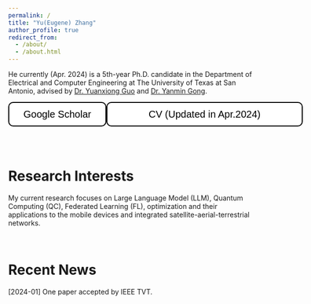 ```yaml
---
permalink: /
title: "Yu(Eugene) Zhang"
author_profile: true
redirect_from: 
  - /about/
  - /about.html
---
```


He currently (Apr. 2024) is a 5th-year Ph.D. candidate in the Department of Electrical and Computer Engineering at The University of Texas at San Antonio, advised by [Dr. Yuanxiong Guo](https://guoyuanxiong.github.io) and [Dr. Yanmin Gong](https://yanmingong.github.io). 

<div style="display: flex; justify-content: space-around; align-items: center;">
  <!-- First button linking to Stack Overflow -->
  <form action="https://scholar.google.com/citations?user=p6z9Id4AAAAJ&hl=en&authuser=1" method="get" target="_blank">
    <button type="submit" style="width: 200px; height: 50px; font-size: 20px; color: black; background-color: white; border: 2px solid black; border-radius: 10px; font-family: Arial, sans-serif;">
      Google Scholar
    </button>
  </form>
  
  <!-- Second button linking to GitHub -->
  <form action="https://yu-zhang-eugene.github.io/files/paper1.pdf" method="get" target="_blank">
    <button type="submit" style="width: 400px; height: 50px; font-size: 20px; color: black; background-color: white; border: 2px solid black; border-radius: 10px; font-family: Arial, sans-serif;">
      CV (Updated in Apr.2024)
    </button>
  </form>
</div>

<p>&nbsp;</p>


Research Interests
======

My current research focuses on Large Language Model (LLM), Quantum Computing (QC), Federated Learning (FL), optimization and their applications to the mobile devices and integrated satellite-aerial-terrestrial networks.

<p>&nbsp;</p>


Recent News
======

<i class="fa fa-newspaper-o" aria-hidden="true"></i> [2024-01] One paper accepted by IEEE TVT.
